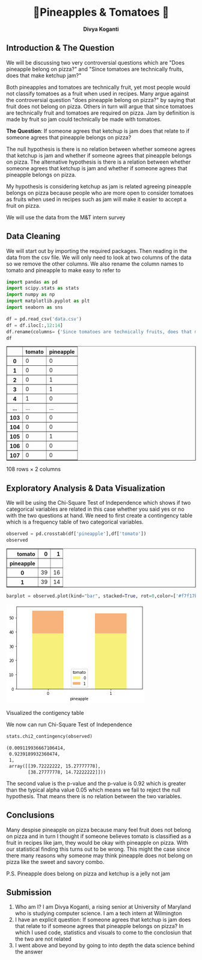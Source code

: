 <h1 style="text-align: center;">🍍Pineapples & Tomatoes 🍅</h1> 

**<p style="text-align: center;">Divya Koganti</p>**

## Introduction & The Question

We will be discussing two very controversial questions which are "Does pineapple belong on pizza?" and "Since tomatoes are technically fruits, does that make ketchup jam?"

Both pineapples and tomatoes are technically fruit, yet most people would not classify tomatoes as a fruit when used in recipes. Many argue against the controversial question "does pineapple belong on pizza?" by saying that fruit does not belong on pizza. Others in turn will argue that since tomatoes are technically fruit and tomatoes are required on pizza. Jam by definition is made by fruit so jam could technically be made with tomatoes. 

**The Question**: If someone agrees that ketchup is jam does that relate to if someone agrees that pineapple belongs on pizza?

The null hypothesis is there is no relation between whether someone agrees that ketchup is jam and whether if someone agrees that pineapple belongs on pizza.
The alternative hypothesis is there is a relation between whether someone agrees that ketchup is jam and whether if someone agrees that pineapple belongs on pizza.

My hypothesis is considering ketchup as jam is related agreeing pineapple belongs on pizza because people who are more open to consider tomatoes as fruits when used in recipes such as jam will make it easier to accept a fruit on pizza. 

We will use the data from the M&T intern survey


## Data Cleaning

We will start out by importing the required packages. Then reading in the data from the csv file. We will only need to look at two columns of the data so we remove the other columns. We also rename the column names to tomato and pineapple to make easy to refer to


```python
import pandas as pd
import scipy.stats as stats
import numpy as np
import matplotlib.pyplot as plt
import seaborn as sns
```


```python
df = pd.read_csv('data.csv')
df = df.iloc[:,12:14]
df.rename(columns= {'Since tomatoes are technically fruits, does that make ketchup jam?': 'tomato', 'Does pineapple belong on pizza?': 'pineapple'},inplace=True)
df


```




<div>
<style scoped>
    .dataframe tbody tr th:only-of-type {
        vertical-align: middle;
    }

    .dataframe tbody tr th {
        vertical-align: top;
    }

    .dataframe thead th {
        text-align: right;
    }
</style>
<table border="1" class="dataframe">
  <thead>
    <tr style="text-align: right;">
      <th></th>
      <th>tomato</th>
      <th>pineapple</th>
    </tr>
  </thead>
  <tbody>
    <tr>
      <th>0</th>
      <td>0</td>
      <td>0</td>
    </tr>
    <tr>
      <th>1</th>
      <td>0</td>
      <td>0</td>
    </tr>
    <tr>
      <th>2</th>
      <td>0</td>
      <td>1</td>
    </tr>
    <tr>
      <th>3</th>
      <td>0</td>
      <td>1</td>
    </tr>
    <tr>
      <th>4</th>
      <td>1</td>
      <td>0</td>
    </tr>
    <tr>
      <th>...</th>
      <td>...</td>
      <td>...</td>
    </tr>
    <tr>
      <th>103</th>
      <td>0</td>
      <td>0</td>
    </tr>
    <tr>
      <th>104</th>
      <td>0</td>
      <td>0</td>
    </tr>
    <tr>
      <th>105</th>
      <td>0</td>
      <td>1</td>
    </tr>
    <tr>
      <th>106</th>
      <td>0</td>
      <td>0</td>
    </tr>
    <tr>
      <th>107</th>
      <td>0</td>
      <td>0</td>
    </tr>
  </tbody>
</table>
<p>108 rows × 2 columns</p>
</div>



## Exploratory Analysis & Data Visualization 
We will be using the Chi-Square Test of Independence which shows if two categorical variables are related in this case whether you said yes or no with the two questions at hand. We need to first create a contingency table which is a frequency table of two categorical variables.


```python
observed = pd.crosstab(df['pineapple'],df['tomato'])
observed


```




<div>
<style scoped>
    .dataframe tbody tr th:only-of-type {
        vertical-align: middle;
    }

    .dataframe tbody tr th {
        vertical-align: top;
    }

    .dataframe thead th {
        text-align: right;
    }
</style>
<table border="1" class="dataframe">
  <thead>
    <tr style="text-align: right;">
      <th>tomato</th>
      <th>0</th>
      <th>1</th>
    </tr>
    <tr>
      <th>pineapple</th>
      <th></th>
      <th></th>
    </tr>
  </thead>
  <tbody>
    <tr>
      <th>0</th>
      <td>39</td>
      <td>16</td>
    </tr>
    <tr>
      <th>1</th>
      <td>39</td>
      <td>14</td>
    </tr>
  </tbody>
</table>
</div>




```python
barplot = observed.plot(kind="bar", stacked=True, rot=0,color=['#f7f17b','#f7b37b'])

```


    
![png](README_files/README_5_0.png)
    


Visualized the contigency table

We now can run Chi-Square Test of Independence


```python
stats.chi2_contingency(observed)

```




    (0.009119936667106414,
     0.9239189932360474,
     1,
     array([[39.72222222, 15.27777778],
            [38.27777778, 14.72222222]]))



The second value is the p-value and the p-value is 0.92 which is greater than the typical alpha value 0.05 which means we fail to reject the null hypothesis. That means there is no relation between the two variables. 

## Conclusions
Many despise pineapple on pizza because many feel fruit does not belong on pizza and in turn I thought if someone believes tomato is classified as a fruit in recipes like jam, they would be okay with pineapple on pizza. With our statistical finding this turns out to be wrong. This might the case since there many reasons why someone may think pineapple does not belong on pizza like the sweet and savory combo.

P.S. Pineapple does belong on pizza and ketchup is a jelly not jam

## Submission
1. Who am I? I am Divya Koganti, a rising senior at University of Maryland who is studying computer science. I am a tech intern at Wilmington
2. I have an explicit question: If someone agrees that ketchup is jam does that relate to if someone agrees that pineapple belongs on pizza?
In which I used code, statistics and visuals to come to the conclosiun that the two are not related
3. I went above and beyond by going to into depth the data science behind the answer
